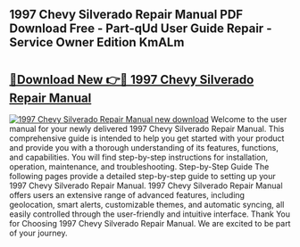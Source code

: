 ## 1997 Chevy Silverado Repair Manual PDF Download Free - Part-qUd User Guide Repair - Service Owner Edition KmALm

# <h2><a href="http://bc35306.oget.top/?id=1997+Chevy+Silverado+Repair+Manual">🔗Download New 👉🔴 1997 Chevy Silverado Repair Manual</a></h2>

[![1997 Chevy Silverado Repair Manual new download](https://i.imgur.com/5g1atiW.png)](http://bc35306.oget.top/?id=1997+Chevy+Silverado+Repair+Manual)
Welcome to the user manual for your newly delivered 1997 Chevy Silverado Repair Manual. This comprehensive guide is intended to help you get started with your product and provide you with a thorough understanding of its features, functions, and capabilities. You will find step-by-step instructions for installation, operation, maintenance, and troubleshooting. Step-by-Step Guide The following pages provide a detailed step-by-step guide to setting up your 1997 Chevy Silverado Repair Manual. 1997 Chevy Silverado Repair Manual offers users an extensive range of advanced features, including geolocation, smart alerts, customizable themes, and automatic syncing, all easily controlled through the user-friendly and intuitive interface. Thank You for Choosing 1997 Chevy Silverado Repair Manual. We are excited to be part of your journey.
